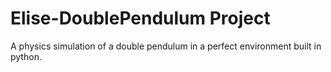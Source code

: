 # Elise-DoublePendulum Project
A physics simulation of a double pendulum in a perfect environment built in python.
